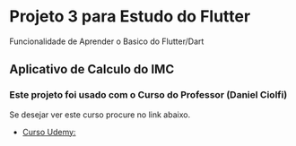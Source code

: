 # Projeto 3 para Estudo do Flutter

Funcionalidade de Aprender o Basico do Flutter/Dart

## Aplicativo de Calculo do IMC

### Este projeto foi usado com o Curso do Professor (Daniel Ciolfi)

Se desejar ver este curso procure no link abaixo.

- [Curso Udemy: ](https://www.udemy.com/course/curso-completo-flutter-app-android-ios/)
